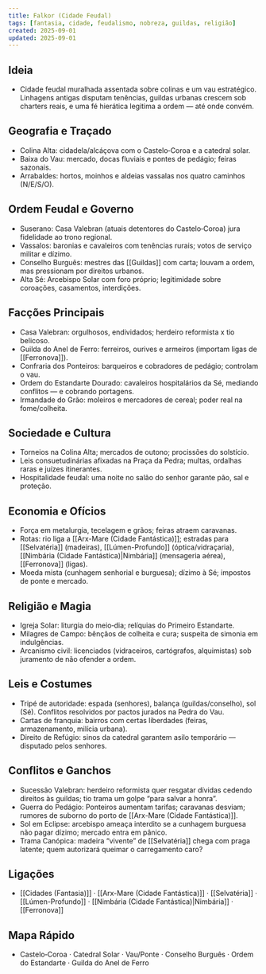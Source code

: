 ```yaml
---
title: Falkor (Cidade Feudal)
tags: [fantasia, cidade, feudalismo, nobreza, guildas, religião]
created: 2025-09-01
updated: 2025-09-01
---
```


## Ideia
- Cidade feudal muralhada assentada sobre colinas e um vau estratégico. Linhagens antigas disputam tenências, guildas urbanas crescem sob charters reais, e uma fé hierática legitima a ordem — até onde convém.

## Geografia e Traçado
- Colina Alta: cidadela/alcáçova com o Castelo‑Coroa e a catedral solar.
- Baixa do Vau: mercado, docas fluviais e pontes de pedágio; feiras sazonais.
- Arrabaldes: hortos, moinhos e aldeias vassalas nos quatro caminhos (N/E/S/O).

## Ordem Feudal e Governo
- Suserano: Casa Valebran (atuais detentores do Castelo‑Coroa) jura fidelidade ao trono regional.
- Vassalos: baronias e cavaleiros com tenências rurais; votos de serviço militar e dízimo.
- Conselho Burguês: mestres das [[Guildas]] com carta; louvam a ordem, mas pressionam por direitos urbanos.
- Alta Sé: Arcebispo Solar com foro próprio; legitimidade sobre coroações, casamentos, interdições.

## Facções Principais
- Casa Valebran: orgulhosos, endividados; herdeiro reformista x tio belicoso.
- Guilda do Anel de Ferro: ferreiros, ourives e armeiros (importam ligas de [[Ferronova]]).
- Confraria dos Ponteiros: barqueiros e cobradores de pedágio; controlam o vau.
- Ordem do Estandarte Dourado: cavaleiros hospitalários da Sé, mediando conflitos — e cobrando portagens.
- Irmandade do Grão: moleiros e mercadores de cereal; poder real na fome/colheita.

## Sociedade e Cultura
- Torneios na Colina Alta; mercados de outono; procissões do solstício.
- Leis consuetudinárias afixadas na Praça da Pedra; multas, ordalhas raras e juízes itinerantes.
- Hospitalidade feudal: uma noite no salão do senhor garante pão, sal e proteção.

## Economia e Ofícios
- Força em metalurgia, tecelagem e grãos; feiras atraem caravanas.
- Rotas: rio liga a [[Arx-Mare (Cidade Fantástica)]]; estradas para [[Selvatéria]] (madeiras), [[Lúmen-Profundo]] (óptica/vidraçaria), [[Nimbária (Cidade Fantástica)|Nimbária]] (mensageria aérea), [[Ferronova]] (ligas).
- Moeda mista (cunhagem senhorial e burguesa); dízimo à Sé; impostos de ponte e mercado.

## Religião e Magia
- Igreja Solar: liturgia do meio‑dia; relíquias do Primeiro Estandarte.
- Milagres de Campo: bênçãos de colheita e cura; suspeita de simonia em indulgências.
- Arcanismo civil: licenciados (vidraceiros, cartógrafos, alquimistas) sob juramento de não ofender a ordem.

## Leis e Costumes
- Tripé de autoridade: espada (senhores), balança (guildas/conselho), sol (Sé). Conflitos resolvidos por pactos jurados na Pedra do Vau.
- Cartas de franquia: bairros com certas liberdades (feiras, armazenamento, milícia urbana).
- Direito de Refúgio: sinos da catedral garantem asilo temporário — disputado pelos senhores.

## Conflitos e Ganchos
- Sucessão Valebran: herdeiro reformista quer resgatar dívidas cedendo direitos às guildas; tio trama um golpe “para salvar a honra”.
- Guerra do Pedágio: Ponteiros aumentam tarifas; caravanas desviam; rumores de suborno do porto de [[Arx-Mare (Cidade Fantástica)]].
- Sol em Eclipse: arcebispo ameaça interdito se a cunhagem burguesa não pagar dízimo; mercado entra em pânico.
- Trama Canópica: madeira “vivente” de [[Selvatéria]] chega com praga latente; quem autorizará queimar o carregamento caro?

## Ligações
- [[Cidades (Fantasia)]] · [[Arx-Mare (Cidade Fantástica)]] · [[Selvatéria]] · [[Lúmen-Profundo]] · [[Nimbária (Cidade Fantástica)|Nimbária]] · [[Ferronova]]

## Mapa Rápido
- Castelo‑Coroa · Catedral Solar · Vau/Ponte · Conselho Burguês · Ordem do Estandarte · Guilda do Anel de Ferro
